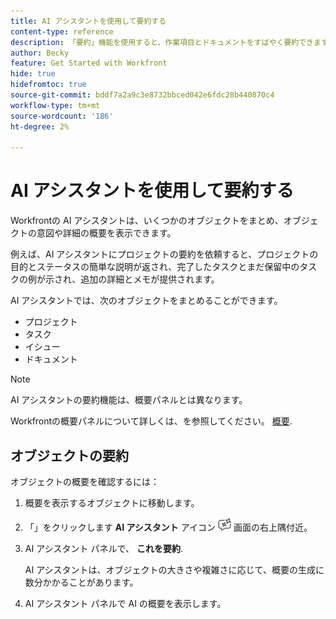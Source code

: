 ```yaml
---
title: AI アシスタントを使用して要約する
content-type: reference
description: 「要約」機能を使用すると、作業項目とドキュメントをすばやく要約できます。
author: Becky
feature: Get Started with Workfront
hide: true
hidefromtoc: true
source-git-commit: bddf7a2a9c3e8732bbced042e6fdc28b440870c4
workflow-type: tm+mt
source-wordcount: '186'
ht-degree: 2%

---
```


# AI アシスタントを使用して要約する

Workfrontの AI アシスタントは、いくつかのオブジェクトをまとめ、オブジェクトの意図や詳細の概要を表示できます。

例えば、AI アシスタントにプロジェクトの要約を依頼すると、プロジェクトの目的とステータスの簡単な説明が返され、完了したタスクとまだ保留中のタスクの例が示され、追加の詳細とメモが提供されます。

AI アシスタントでは、次のオブジェクトをまとめることができます。

* プロジェクト
* タスク
* イシュー
* ドキュメント

>[!NOTE]
>
>AI アシスタントの要約機能は、概要パネルとは異なります。
>
>Workfrontの概要パネルについて詳しくは、を参照してください。 [概要](/help/quicksilver/workfront-basics/the-new-workfront-experience/summary-overview.md).

## オブジェクトの要約

オブジェクトの概要を確認するには：

1. 概要を表示するオブジェクトに移動します。
1. 「」をクリックします **AI アシスタント** アイコン ![AI アシスタント アイコン](assets/ai-assistant-icon.png) 画面の右上隅付近。
1. AI アシスタント パネルで、 **これを要約**.

   AI アシスタントは、オブジェクトの大きさや複雑さに応じて、概要の生成に数分かかることがあります。

1. AI アシスタント パネルで AI の概要を表示します。





